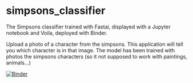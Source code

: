 # simpsons_classifier
The Simpsons classifier trained with Fastai, displayed with a Jupyter notebook and Voila, deployed with Binder.

Upload a photo of a character from the simpsons. This application will tell you which character is in that image. The model has been trained with photos the simpsons characters (so it not supposed to work with paintings, animals...)

[![Binder](https://mybinder.org/badge_logo.svg)](https://mybinder.org/v2/gh/segadeds/simpsons_classifier/HEAD)
